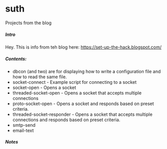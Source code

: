 # suth
Projects from the blog

##### Intro

Hey. This is info from teh blog here: https://set-up-the-hack.blogspot.com/

##### Contents:

- dbcon (and two) are for displaying how to write a configuration
file and how to read the same file.
- socket-connect - Example script for connecting to a socket
- socket-open - Opens a socket
- threaded-socket-open - Opens a socket that accepts multiple connections
- proto-socket-open - Opens a socket and responds based on preset criteria.
- threaded-socket-responder - Opens a socket that accepts multiple connections and responds based on
preset criteria.
- smtp-send
- email-text

##### Notes